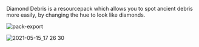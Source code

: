 Diamond Debris is a resourcepack which allows you to spot ancient debris more easily, by changing the hue to look like diamonds.

![pack-export](https://user-images.githubusercontent.com/61025393/118369924-a3f66f80-b5a5-11eb-8705-f8dbaa15c37a.png)

![2021-05-15_17 26 30](https://user-images.githubusercontent.com/61025393/118369892-875a3780-b5a5-11eb-959f-4e21754b0a46.png)
